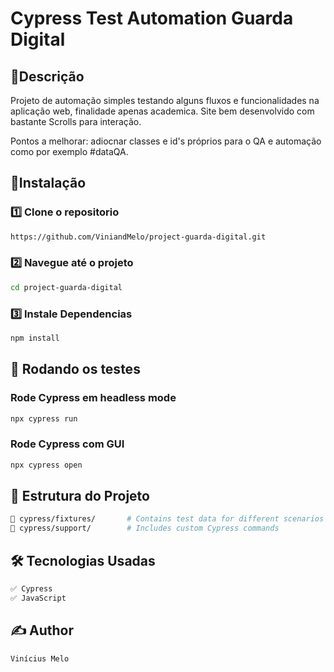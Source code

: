 
# Cypress Test Automation Guarda Digital

## 📌Descrição
Projeto de automação simples testando alguns fluxos e funcionalidades na aplicação web, finalidade apenas academica.
Site bem desenvolvido com bastante Scrolls para interação.

Pontos a melhorar: adiocnar classes e id's próprios para o QA e automação como por exemplo #dataQA.

## 🚀Instalação
### 1️⃣ Clone o repositorio
```sh
https://github.com/ViniandMelo/project-guarda-digital.git
```
### 2️⃣ Navegue até o projeto
```sh
cd project-guarda-digital

```
### 3️⃣ Instale Dependencias 
```sh
npm install
```

## 🏃 Rodando os testes
### Rode Cypress em headless mode
```sh
npx cypress run
```
### Rode Cypress com GUI
```sh
npx cypress open
```

## 📂 Estrutura do Projeto
```sh
📁 cypress/fixtures/       # Contains test data for different scenarios
📁 cypress/support/        # Includes custom Cypress commands
```

## 🛠 Tecnologias Usadas
```sh
✅ Cypress
✅ JavaScript
```

## ✍️ Author
```sh
Vinícius Melo
```


